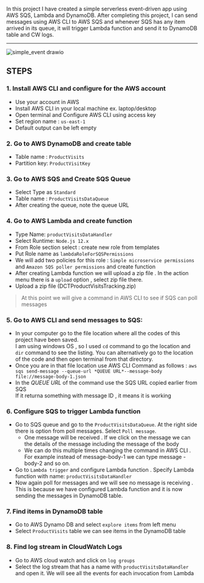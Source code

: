 In this project I have created a simple serverless event-driven app using AWS SQS, Lambda and DynamoDB. 
After completing this project, I can send messages using AWS CLI to AWS SQS and whenever SQS has any 
item arrived in its queue, it will trigger Lambda function and send it to DynamoDB table and CW logs.

---
![simple_event drawio](https://user-images.githubusercontent.com/99777969/209440119-8515c53d-e9e8-434a-804a-e0b9569b6e48.png)

## **STEPS**
### 1. Install AWS CLI and configure for the AWS account
- Use your account in AWS 
- Install AWS CLI in your local machine ex. laptop/desktop
- Open terminal and Configure AWS CLI using access key 
- Set region name : `us-east-1`
- Default output can be left empty

### 2. Go to AWS DynamoDB and create table 
- Table name : `ProductVisits`
- Partition key: `ProductVisitKey`

### 3. Go to AWS SQS and Create SQS Queue
- Select Type as `Standard`
- Table name : `ProductVisitsDataQueue`
- After creating the queue, note the queue URL
### 4. Go to AWS Lambda and create function
- Type Name: `productVisitsDataHandler`
- Select Runtime: `Node.js 12.x`
- From Role section select : create new role from templates	
- Put Role name as  `lambdaRoleForSQSPermissions`
- We will add two policies for this role : `Simple microservice permissions` and `Amazon SQS poller permissions` and create function
- After creating Lambda function we will upload a zip file . In the action menu there is a `upload` option , select zip file there.
- Upload a zip file (DCTProductVisitsTracking.zip)
> At this point we will give a command in AWS CLI to see if SQS can poll messages 

### 5. Go to AWS CLI and send messages to SQS:
- In your computer go to the file location where all the codes of this project have been saved.  
I am using windows OS , so I used  `cd` command to go the location and `dir` command to see the listing. You can alternatively go to the location of the code and then open terminal from that directory.
- Once you are in that file location use AWS CLI Command as follows : 
`aws sqs send-message --queue-url *QUEUE URL*--message-body file://message-body-1.json`
- In the *QUEUE URL* of the command use the SQS URL copied earlier from SQS  
If it returna something with message ID , it means it is working 
### 6. Configure SQS to trigger Lambda function
- Go to SQS queue and go to the `ProductVisitsDataQueue`. At the right side there is option from poll messages. Select `Poll message`.   
   - One message will be received . If we click on the message we can the details of the message including the message of the body  
   - We can do this multiple times changing the command in AWS CLI . For example instead of message-body-1 we can type message -body-2 and so on.
- Go to `Lambda trigger` and configure Lambda function . Specify Lambda function with name: `productVisitsDataHandler`
- Now again poll for messages and we will see no message is receiving . This is because we have configured Lambda function and it is now sending the messages in DynamoDB table.

### 7. Find items in DynamoDB table 
-  Go to AWS Dynamo DB and select `explore items` from left menu
- Select `ProductVisits` table we can see items in the DynamoDB table 

### 8.	Find log stream in CloudWatch Logs
- Go to AWS cloud watch and click on `log groups`
- Select the log stream that has a name with `productVisitsDataHandler` and open it. We will see all the events for each invocation from Lambda


    
